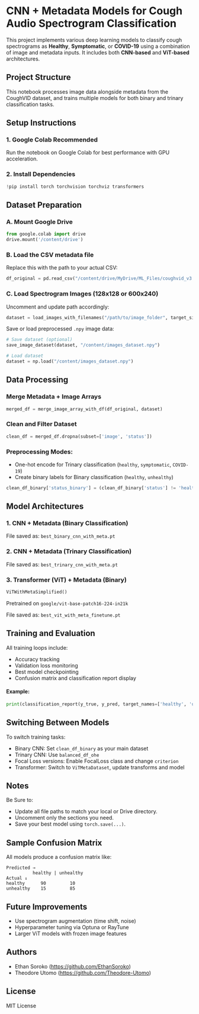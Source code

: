 # CNN + Metadata Models for Cough Audio Spectrogram Classification

This project implements various deep learning models to classify cough spectrograms as **Healthy**, **Symptomatic**, or **COVID-19** using a combination of image and metadata inputs. It includes both **CNN-based** and **ViT-based** architectures.

## Project Structure

This notebook processes image data alongside metadata from the CoughVID dataset, and trains multiple models for both binary and trinary classification tasks.

## Setup Instructions

### 1. Google Colab Recommended
Run the notebook on Google Colab for best performance with GPU acceleration.

### 2. Install Dependencies
```python
!pip install torch torchvision torchviz transformers
```

## Dataset Preparation

### A. Mount Google Drive
```python
from google.colab import drive
drive.mount('/content/drive')
```

### B. Load the CSV metadata file
Replace this with the path to your actual CSV:
```python
df_original = pd.read_csv("/content/drive/MyDrive/ML_Files/coughvid_v3.csv")
```

### C. Load Spectrogram Images (128x128 or 600x240)
Uncomment and update path accordingly:
```python
dataset = load_images_with_filenames("/path/to/image_folder", target_size=(128, 128))
```

Save or load preprocessed `.npy` image data:
```python
# Save dataset (optional)
save_image_dataset(dataset, "/content/images_dataset.npy")

# Load dataset
dataset = np.load("/content/images_dataset.npy")
```

## Data Processing

### Merge Metadata + Image Arrays
```python
merged_df = merge_image_array_with_df(df_original, dataset)
```

### Clean and Filter Dataset
```python
clean_df = merged_df.dropna(subset=['image', 'status'])
```

### Preprocessing Modes:
- One-hot encode for Trinary classification (`healthy`, `symptomatic`, `COVID-19`)
- Create binary labels for Binary classification (`healthy`, `unhealthy`)

```python
clean_df_binary['status_binary'] = (clean_df_binary['status'] != 'healthy').astype(int)
```

## Model Architectures

### 1. CNN + Metadata (Binary Classification)
File saved as: `best_binary_cnn_with_meta.pt`

### 2. CNN + Metadata (Trinary Classification)
File saved as: `best_trinary_cnn_with_meta.pt`

### 3. Transformer (ViT) + Metadata (Binary)
```python
ViTWithMetaSimplified()
```
Pretrained on `google/vit-base-patch16-224-in21k`

File saved as: `best_vit_with_meta_finetune.pt`

## Training and Evaluation

All training loops include:
- Accuracy tracking
- Validation loss monitoring
- Best model checkpointing
- Confusion matrix and classification report display

#### Example:
```python
print(classification_report(y_true, y_pred, target_names=['healthy', 'unhealthy']))
```

## Switching Between Models

To switch training tasks:
- Binary CNN: Set `clean_df_binary` as your main dataset
- Trinary CNN: Use `balanced_df_ohe`
- Focal Loss versions: Enable FocalLoss class and change `criterion`
- Transformer: Switch to `ViTMetaDataset`, update transforms and model

## Notes

Be Sure to:
- Update all file paths to match your local or Drive directory.
- Uncomment only the sections you need.
- Save your best model using `torch.save(...)`.

## Sample Confusion Matrix

All models produce a confusion matrix like:

```
Predicted →
          healthy | unhealthy
Actual ↓
healthy      90         10
unhealthy    15         85
```

## Future Improvements

- Use spectrogram augmentation (time shift, noise)
- Hyperparameter tuning via Optuna or RayTune
- Larger ViT models with frozen image features

## Authors

- Ethan Soroko (https://github.com/EthanSoroko)
- Theodore Utomo (https://github.com/Theodore-Utomo)

## License

MIT License
